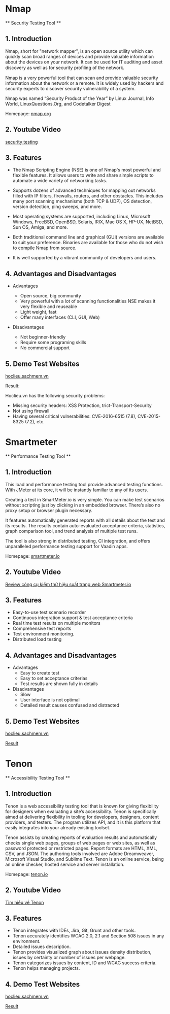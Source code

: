 # Nmap
** Security Testing Tool ** 
## 1. Introduction 

Nmap, short for "network mapper", is an open source utility which can quickly scan broad ranges of devices and provide valuable information about the devices on your network. It can be used for IT auditing and asset discovery as well as for security proﬁling of the network.

Nmap is a very powerful tool that can scan and provide valuable security information about the network or a remote. It is widely used by hackers and security experts to discover security vulnerability of a system.

Nmap was named “Security Product of the Year” by Linux Journal, Info World, LinuxQuestions.Org, and Codetalker Digest

Homepage: [nmap.org](https://nmap.org/)

## 2. Youtube Video

[security testing](https://youtu.be/BpVUR0VEsJw) 

## 3. Features
* The Nmap Scripting Engine (NSE) is one of Nmap's most powerful and flexible features. It allows users to write and share simple scripts to automate a wide variety of networking tasks.

* Supports dozens of advanced techniques for mapping out networks filled with IP filters, firewalls, routers, and other obstacles. This includes many port scanning mechanisms (both TCP & UDP), OS detection, version detection, ping sweeps, and more.

* Most operating systems are supported, including Linux, Microsoft Windows, FreeBSD, OpenBSD, Solaris, IRIX, Mac OS X, HP-UX, NetBSD, Sun OS, Amiga, and more.

* Both traditional command line and graphical (GUI) versions are available to suit your preference. Binaries are available for those who do not wish to compile Nmap from source.

* It is well supported by a vibrant community of developers and users.

## 4. Advantages and Disadvantages
- Advantages
	+ Open source, big community
	+ Very powerful with a lot of scanning functionalities
NSE makes it very flexible and reuseable
	+ Light weight, fast
	+ Offer many interfaces (CLI, GUI, Web)

- Disadvantages
	+ Not beginner-friendly
	+ Require some programing skills
 	+ No commercial support


## 5. Demo Test Websites 
[hoclieu.sachmem.vn](http://hoclieu.sachmem.vn)

Result:

Hoclieu.vn has the following security problems:

* Missing security headers: XSS Protection, trict-Transport-Security
* Not using firewall
* Having several critical vulnerabilities: CVE-2016-6515 (7.8), CVE-2015-8325 (7.2), etc.


# Smartmeter
** Performance Testing Tool ** 
## 1. Introduction 

This load and performance testing tool provide advanced testing functions. With JMeter at its core, it will be instantly familiar to any of its users.

Creating a test in SmartMeter.io is very simple. You can make test scenarios without scripting just by clicking in an embedded browser. There’s also no proxy setup or browser plugin necessary.

It features automatically generated reports with all details about the test and its results. The results contain auto-evaluated acceptance criteria, statistics, graph comparison tool, and trend analysis of multiple test runs.

The tool is also strong in distributed testing, CI integration, and offers unparalleled performance testing support for Vaadin apps.

Homepage: [smartmeter.io](www.smartmeter.io/)

## 2. Youtube Video

[Review công cụ kiểm thử hiệu suất trang web Smartmeter.io](https://www.youtube.com/watch?v=H7ILDYXs4NE) 

## 3. Features
* Easy-to-use test scenario recorder
* Continuous integration support & test acceptance criteria
* Real time test results on multiple monitors
* Comprehensive test reports
* Test environment monitoring.
* Distributed load testing

## 4. Advantages and Disadvantages
- Advantages
	+ Easy to create test
	+ Easy to set acceptance criterias
	+ Test results are shown fully in details
- Disadvantages
	+ Slow
	+ User interface is not optimal 
	+ Detailed result causes confused and distracted


## 5. Demo Test Websites 
[hoclieu.sachmem.vn](http://hoclieu.sachmem.vn)

[Result](report)


# Tenon
** Accessibility Testing Tool ** 
## 1. Introduction 

Tenon is a web accessibility testing tool that is known for giving flexibility for designers when evaluating a site’s accessibility. Tenon is specifically aimed at delivering flexibility in tooling for developers, designers, content providers, and testers. The program utilizes API, and it is this platform that easily integrates into your already existing toolset.

Tenon assists by creating reports of evaluation results and automatically checks single web pages, groups of web pages or web sites, as well as password protected or restricted pages. Report formats are HTML, XML, CSV, and JSON. The authoring tools involved are Adobe Dreamweaver, Microsoft Visual Studio, and Sublime Text. Tenon is an online service, being an online checker, hosted service and server installation. 

Homepage: [tenon.io](tenon.io)

## 2. Youtube Video

[Tìm hiểu về Tenon](https://www.youtube.com/watch?v=xNGPCK_4rKY) 

## 3. Features
* Tenon integrates with IDEs, Jira, Git, Grunt and other tools.
* Tenon accurately identifies WCAG 2.0, 2.1 and Section 508 issues in any environment.
* Detailed issues description.
* Tenon provides visualized graph about issues density distribution, issues by certainty or number of issues per webpage.
* Tenon categorizes issues by content, ID and WCAG success criteria.
* Tenon helps managing projects.

## 4. Demo Test Websites 
[hoclieu.sachmem.vn](http://hoclieu.sachmem.vn)

[Result](TestResult.csv)


